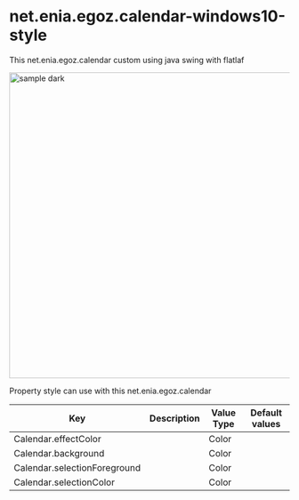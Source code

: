 # net.enia.egoz.calendar-windows10-style

This net.enia.egoz.calendar custom using java swing with flatlaf

<img src="https://github.com/DJ-Raven/calendar-windows10-style/assets/58245926/57f2fc36-7fe8-42d2-91a7-1d0a1c201af3" alt="sample dark" width="550"/>

Property style can use with this net.enia.egoz.calendar


| Key                          | Description | Value Type | Default values |
|------------------------------|-------------|------------|----------------|
| Calendar.effectColor         |             | Color      |                |
| Calendar.background          |             | Color      |                |
| Calendar.selectionForeground |             | Color      |                |
| Calendar.selectionColor      |             | Color      |                |
